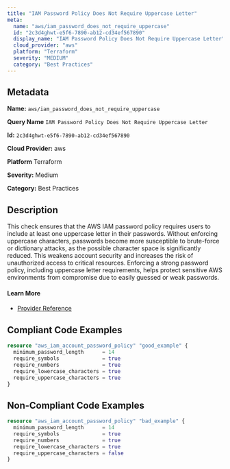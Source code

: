 ```yaml
---
title: "IAM Password Policy Does Not Require Uppercase Letter"
meta:
  name: "aws/iam_password_does_not_require_uppercase"
  id: "2c3d4ghwt-e5f6-7890-ab12-cd34ef567890"
  display_name: "IAM Password Policy Does Not Require Uppercase Letter"
  cloud_provider: "aws"
  platform: "Terraform"
  severity: "MEDIUM"
  category: "Best Practices"
---
```

## Metadata

**Name:** `aws/iam_password_does_not_require_uppercase`

**Query Name** `IAM Password Policy Does Not Require Uppercase Letter`

**Id:** `2c3d4ghwt-e5f6-7890-ab12-cd34ef567890`

**Cloud Provider:** aws

**Platform** Terraform

**Severity:** Medium

**Category:** Best Practices

## Description
This check ensures that the AWS IAM password policy requires users to include at least one uppercase letter in their passwords. Without enforcing uppercase characters, passwords become more susceptible to brute-force or dictionary attacks, as the possible character space is significantly reduced. This weakens account security and increases the risk of unauthorized access to critical resources. Enforcing a strong password policy, including uppercase letter requirements, helps protect sensitive AWS environments from compromise due to easily guessed or weak passwords.

#### Learn More

 - [Provider Reference](https://registry.terraform.io/providers/hashicorp/aws/latest/docs/resources/iam_account_password_policy#require_uppercase_characters)


## Compliant Code Examples
```terraform
resource "aws_iam_account_password_policy" "good_example" {
  minimum_password_length      = 14
  require_symbols              = true
  require_numbers              = true
  require_lowercase_characters = true
  require_uppercase_characters = true
}

```
## Non-Compliant Code Examples
```terraform
resource "aws_iam_account_password_policy" "bad_example" {
  minimum_password_length      = 14
  require_symbols              = true
  require_numbers              = true
  require_lowercase_characters = true
  require_uppercase_characters = false
}
```